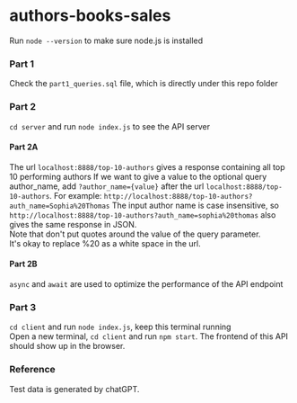# authors-books-sales

Run `node --version` to make sure node.js is installed <br>

### Part 1
Check the `part1_queries.sql` file, which is directly under this repo folder

### Part 2
`cd server` and run `node index.js` to see the API server
#### Part 2A
The url `localhost:8888/top-10-authors` gives a response containing all top 10 performing authors
If we want to give a value to the optional query author_name, add `?author_name={value}` after the url `localhost:8888/top-10-authors`. For example: `http://localhost:8888/top-10-authors?auth_name=Sophia%20Thomas` 
The input author name is case insensitive, so `http://localhost:8888/top-10-authors?auth_name=sophia%20thomas` also gives the same response in JSON.<br>
Note that don't put quotes around the value of the query parameter.<br>
It's okay to replace %20 as a white space in the url.<br>
#### Part 2B
`async` and `await` are used to optimize the performance of the API endpoint

### Part 3
`cd client` and run `node index.js`, keep this terminal running<br>
Open a new terminal, `cd client` and run `npm start`. The frontend of this API should show up in the browser.

### Reference
Test data is generated by chatGPT.

